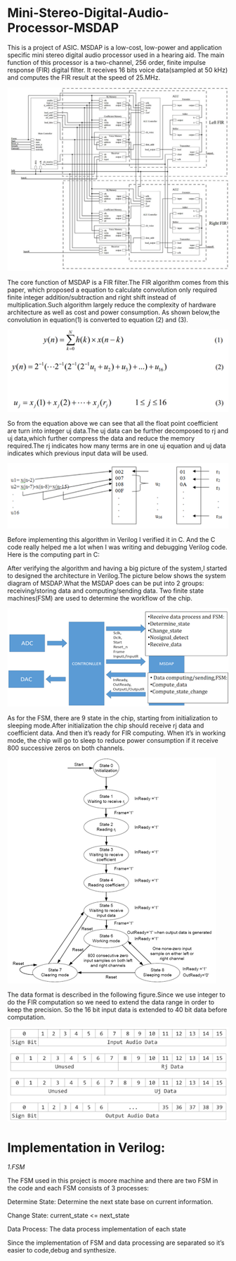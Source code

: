 # Mini-Stereo-Digital-Audio-Processor-MSDAP
This is a project of ASIC. MSDAP is a low-cost, low-power and application specific mini stereo digital audio processor used in a hearing aid. The main function of this processor is a two-channel, 256 order, finite impulse response (FIR) digital filter. It receives 16 bits voice data(sampled at 50 kHz) and computes the FIR result at the speed of 25.MHz.

![Architected of MSDAP](https://github.com/abdelazeem201/Mini-Stereo-Digital-Audio-Processor-MSDAP/blob/main/Pics/MSDAP.jpg)

The core function of MSDAP is a FIR filter.The FIR algorithm comes from this paper, which proposed a equation to calculate convolution only required finite integer addition/subtraction and right shift instead of multiplication.Such algorithm largely reduce the complexity of hardware architecture as well as cost and power consumption.
As shown below,the convolution in equation(1) is converted to equation (2) and (3).

 ![Equations](https://github.com/abdelazeem201/Mini-Stereo-Digital-Audio-Processor-MSDAP/blob/main/Pics/equation.png)

So from the equation above we can see that all the float point coefficient are turn into integer uj data.The uj data can be further decomposed to rj and uj data,which further compress the data and reduce the memory required.The rj indicates how many terms are in one uj equation and uj data indicates which previous input data will be used.

 ![Equations](https://github.com/abdelazeem201/Mini-Stereo-Digital-Audio-Processor-MSDAP/blob/main/Pics/22.png)

Before implementing this algorithm in Verilog I verified it in C. And the C code really helped me a lot when I was writing and debugging Verilog code. Here is the computing part in C:


After verifying the algorithm and having a big picture of the system,I started to designed the architecture in Verilog.The picture below shows the system diagram of MSDAP.What the MSDAP does can be put into 2 groups: receiving/storing data and computing/sending data. Two finite state machines(FSM) are used to determine the workflow of the chip.
  
![System](https://github.com/abdelazeem201/Mini-Stereo-Digital-Audio-Processor-MSDAP/blob/main/Pics/system.png)

As for the FSM, there are 9 state in the chip, starting from initialization to sleeping mode.After initialization the chip should receive rj data and coefficient data. And then it’s ready for FIR computing. When it’s in working mode, the chip will go to sleep to reduce power consumption if it receive 800 successive zeros on both channels.

 ![MSDAP FSM](https://github.com/abdelazeem201/Mini-Stereo-Digital-Audio-Processor-MSDAP/blob/main/Pics/FSM.png)

The data format is described in the following figure.Since we use integer to do the FIR computation so we need to extend the data range in order to keep the precision. So the 16 bit input data is extended to 40 bit data before computation.

![MSDAP data Format](https://github.com/abdelazeem201/Mini-Stereo-Digital-Audio-Processor-MSDAP/blob/main/Pics/41.png)


# Implementation in Verilog:

*1.FSM*

The FSM used in this project is moore machine and there are two FSM in the code and each FSM consists of 3 processes:

Determine State:  Determine the next state base on current information.

Change State: current_state <= next_state

Data Process:  The data process implementation of each state

Since the implementation of FSM and data processing are separated so it’s easier to code,debug and synthesize.

